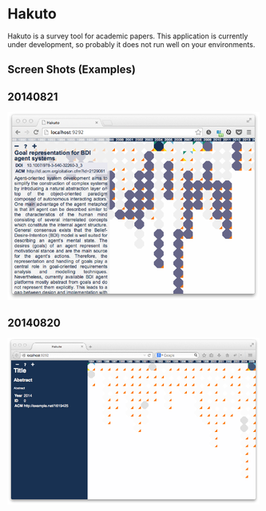 # Hakuto

Hakuto is a survey tool for academic papers. This application is currently under development, so probably it does not run well on your environments.

## Screen Shots (Examples)

## 20140821

![](doc/screen-shot-20140821.png)

## 20140820

![](doc/screen-shot-20140820.png)
